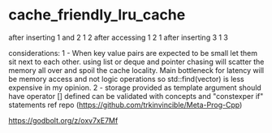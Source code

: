 # cache_friendly_lru_cache

after inserting 1 and 2       1 2 
after accessing 1             2 1 
after inserting 3             1 3 


considerations:
1 - When key value pairs are expected to be small let them sit next to each other. using list or deque and pointer chasing will scatter the memory all over and spoil the cache locality. Main bottleneck for latency will be memory access and not logic operations so std::find(vector) is less expensive in my opinion.
2 - storage provided as template argument should have operator [] defined can be validated with concepts and "constexper if" statements ref repo (https://github.com/trkinvincible/Meta-Prog-Cpp) 


https://godbolt.org/z/oxv7xE7Mf
